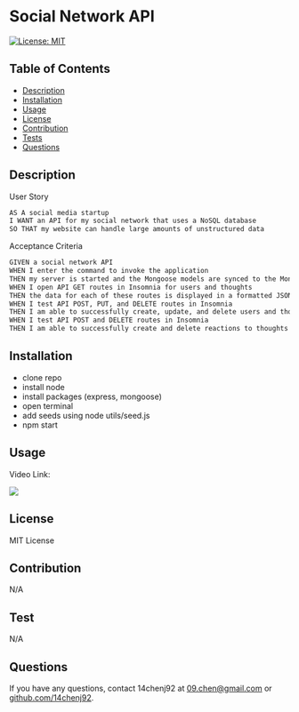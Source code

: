 # Social Network API
  [![License: MIT](https://img.shields.io/badge/License-MIT-yellow.svg)](https://opensource.org/license/mit-0/)

  ## Table of Contents
  * [Description](#description)
  * [Installation](#installation)
  * [Usage](#usage)
  * [License](#license)
  * [Contribution](#contribution)
  * [Tests](#test)
  * [Questions](#questions)

  ## Description
User Story

```md
AS A social media startup
I WANT an API for my social network that uses a NoSQL database
SO THAT my website can handle large amounts of unstructured data
```

Acceptance Criteria

```md
GIVEN a social network API
WHEN I enter the command to invoke the application
THEN my server is started and the Mongoose models are synced to the MongoDB database
WHEN I open API GET routes in Insomnia for users and thoughts
THEN the data for each of these routes is displayed in a formatted JSON
WHEN I test API POST, PUT, and DELETE routes in Insomnia
THEN I am able to successfully create, update, and delete users and thoughts in my database
WHEN I test API POST and DELETE routes in Insomnia
THEN I am able to successfully create and delete reactions to thoughts and add and remove friends to a user’s friend list
```
  
## Installation
* clone repo
* install node 
* install packages (express, mongoose)
* open terminal
* add seeds using node utils/seed.js
* npm start

## Usage
Video Link: 

<img src="Assets/sample1.PNG">
  

## License
MIT License

## Contribution
N/A

## Test
N/A

## Questions
If you have any questions, contact 14chenj92 at 09.chen@gmail.com
or [github.com/14chenj92](github.com/14chenj92).
